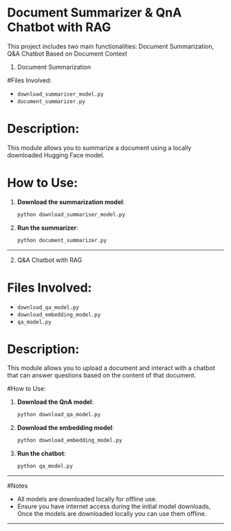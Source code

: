 # Document Summarizer & QnA Chatbot with RAG

This project includes two main functionalities:
Document Summarization, Q&A Chatbot Based on Document Context

 1. Document Summarization

#Files Involved:
- `download_summariser_model.py`
- `document_summarizer.py`

# Description:
This module allows you to summarize a document using a locally downloaded Hugging Face model.

# How to Use:
1. **Download the summarization model**:
   ```bash
   python download_summariser_model.py
   ```

2. **Run the summarizer**:
   ```bash
   python document_summarizer.py
   ```

---

 2. Q&A Chatbot with RAG

# Files Involved:
- `download_qa_model.py`
- `download_embedding_model.py`
- `qa_model.py`

# Description:
This module allows you to upload a document and interact with a chatbot that can answer questions based on the content of that document.

#How to Use:
1. **Download the QnA model**:
   ```bash
   python download_qa_model.py
   ```

2. **Download the embedding model**:
   ```bash
   python download_embedding_model.py
   ```

3. **Run the chatbot**:
   ```bash
   python qa_model.py
   ```

---



#Notes

- All models are downloaded locally for offline use.
- Ensure you have internet access during the initial model downloads, Once the models are downloaded locally you can use them offline.

---



